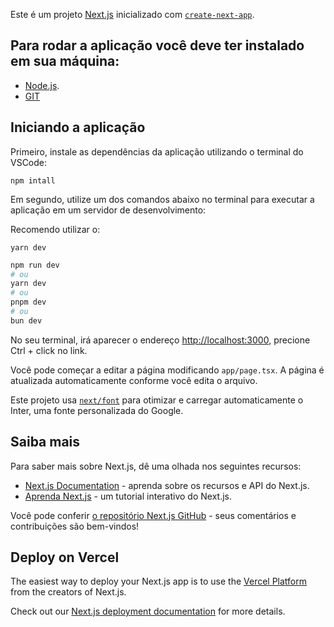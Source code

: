 Este é um projeto [Next.js](https://nextjs.org/) inicializado com [`create-next-app`](https://github.com/vercel/next.js/tree/canary/packages/create-next-app).

## Para rodar a aplicação você deve ter instalado em sua máquina:

- [Node.js](https://nodejs.org/pt/learn/getting-started/how-to-install-nodejs).
- [GIT](https://git-scm.com/downloads)

## Iniciando a aplicação

Primeiro, instale as dependências da aplicação 
utilizando o terminal do VSCode:

    npm intall

Em segundo, utilize um dos comandos abaixo no terminal para executar a aplicação em um servidor de desenvolvimento:

Recomendo utilizar o:

    yarn dev

```bash
npm run dev
# ou
yarn dev
# ou
pnpm dev
# ou
bun dev
```

No seu terminal, irá aparecer o endereço [http://localhost:3000](http://localhost:3000), precione Ctrl + click no link.

Você pode começar a editar a página modificando `app/page.tsx`. A página é atualizada automaticamente conforme você edita o arquivo.

Este projeto usa [`next/font`](https://nextjs.org/docs/basic-features/font-optimization) para otimizar e carregar automaticamente o Inter, uma fonte personalizada do Google.

## Saiba mais

Para saber mais sobre Next.js, dê uma olhada nos seguintes recursos:

- [Next.js Documentation](https://nextjs.org/docs) - aprenda sobre os recursos e API do Next.js.
- [Aprenda Next.js](https://nextjs.org/learn) - um tutorial interativo do Next.js.

Você pode conferir [o repositório Next.js GitHub](https://github.com/vercel/next.js/) - seus comentários e contribuições são bem-vindos!

## Deploy on Vercel

The easiest way to deploy your Next.js app is to use the [Vercel Platform](https://vercel.com/new?utm_medium=default-template&filter=next.js&utm_source=create-next-app&utm_campaign=create-next-app-readme) from the creators of Next.js.

Check out our [Next.js deployment documentation](https://nextjs.org/docs/deployment) for more details.

